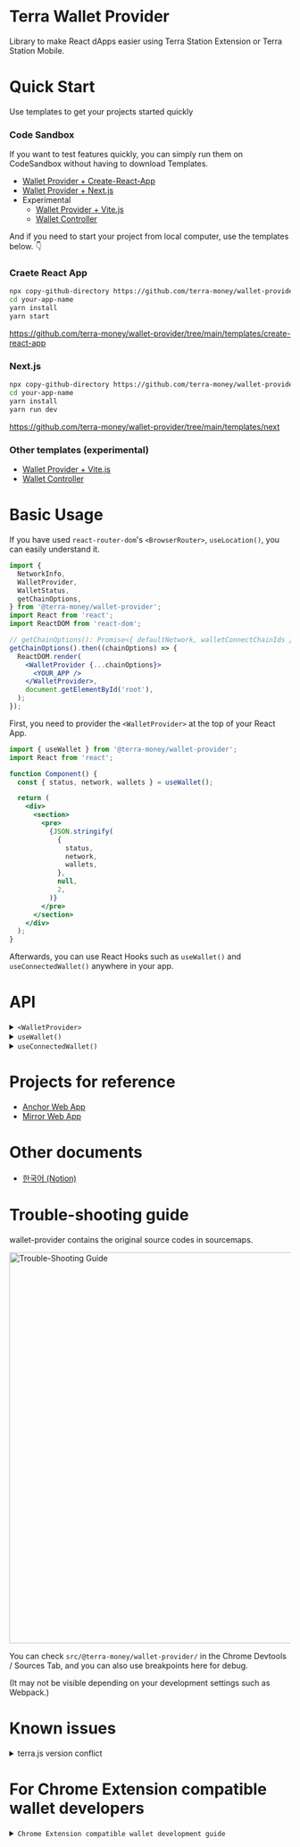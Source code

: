 # Terra Wallet Provider

Library to make React dApps easier using Terra Station Extension or Terra Station Mobile.

# Quick Start

Use templates to get your projects started quickly

### Code Sandbox

If you want to test features quickly, you can simply run them on CodeSandbox without having to download Templates.

- [Wallet Provider + Create-React-App](https://githubbox.com/terra-money/wallet-provider/tree/main/templates/create-react-app)
- [Wallet Provider + Next.js](https://githubbox.com/terra-money/wallet-provider/tree/main/templates/next)
- Experimental
  - [Wallet Provider + Vite.js](https://githubbox.com/terra-money/wallet-provider/tree/main/templates/vite)
  - [Wallet Controller](https://githubbox.com/terra-money/wallet-provider/tree/main/templates/wallet-controller)

And if you need to start your project from local computer, use the templates below. 👇

### Craete React App

```sh
npx copy-github-directory https://github.com/terra-money/wallet-provider/tree/main/templates/create-react-app your-app-name
cd your-app-name
yarn install
yarn start
```

<https://github.com/terra-money/wallet-provider/tree/main/templates/create-react-app>

### Next.js

```sh
npx copy-github-directory https://github.com/terra-money/wallet-provider/tree/main/templates/next your-app-name
cd your-app-name
yarn install
yarn run dev
```

<https://github.com/terra-money/wallet-provider/tree/main/templates/next>

### Other templates (experimental)

- [Wallet Provider + Vite.js](https://github.com/terra-money/wallet-provider/tree/main/templates/vite)
- [Wallet Controller](https://github.com/terra-money/wallet-provider/tree/main/templates/wallet-controller)

# Basic Usage

If you have used `react-router-dom`'s `<BrowserRouter>`, `useLocation()`, you can easily understand it.

```jsx
import {
  NetworkInfo,
  WalletProvider,
  WalletStatus,
  getChainOptions,
} from '@terra-money/wallet-provider';
import React from 'react';
import ReactDOM from 'react-dom';

// getChainOptions(): Promise<{ defaultNetwork, walletConnectChainIds }>
getChainOptions().then((chainOptions) => {
  ReactDOM.render(
    <WalletProvider {...chainOptions}>
      <YOUR_APP />
    </WalletProvider>,
    document.getElementById('root'),
  );
});
```

First, you need to provider the `<WalletProvider>` at the top of your React App.

```jsx
import { useWallet } from '@terra-money/wallet-provider';
import React from 'react';

function Component() {
  const { status, network, wallets } = useWallet();

  return (
    <div>
      <section>
        <pre>
          {JSON.stringify(
            {
              status,
              network,
              wallets,
            },
            null,
            2,
          )}
        </pre>
      </section>
    </div>
  );
}
```

Afterwards, you can use React Hooks such as `useWallet()` and `useConnectedWallet()` anywhere in your app.

# API

<details>

<summary><code>&lt;WalletProvider&gt;</code></summary>

```jsx
import { ReadonlyWalletSession } from '@terra-dev/readonly-wallet';
import { WalletProvider, NetworkInfo } from '@terra-money/wallet-provider';

// network information
const mainnet: NetworkInfo = {
  name: 'mainnet',
  chainID: 'columbus-4',
  lcd: 'https://lcd.terra.dev',
};

const testnet: NetworkInfo = {
  name: 'testnet',
  chainID: 'tequila-0004',
  lcd: 'https://tequila-lcd.terra.dev',
};

// WalletConnect separates chainId by number.
// Currently TerraStation Mobile uses 0 as Testnet, 1 as Mainnet.
const walletConnectChainIds: Record<number, NetworkInfo> = {
  0: testnet,
  1: mainnet,
};

// Optional
// If you need to modify the modal, such as changing the design, you can put it in,
// and if you don't put the value in, there is a default modal.
async function createReadonlyWalletSession(): Promise<ReadonlyWalletSession> {
  const terraAddress = prompt('YOUR TERRA ADDRESS');
  return {
    network: mainnet,
    terraAddress,
  };
}

// Optional
// WalletConnect Client option.
const connectorOpts: IWalletConnectOptions | undefined = undefined;
const pushServerOpts: IPushServerOptions | undefined = undefined;

// Optional
// Time to wait for the Chrome Extension window.isTerraExtensionAvailable.
// If not entered, wait for default 1000 * 3 miliseconds.
// If you reduce excessively, Session recovery of Chrome Extension may fail.
const waitingChromeExtensionInstallCheck: number | undefined = undefined;

ReactDOM.render(
  <WalletProvider
    defaultNetwork={mainnet}
    walletConnectChainIds={walletConnectChainIds}
    createReadonlyWalletSession={createReadonlyWalletSession}
    connectorOpts={connectorOpts}
    pushServerOpts={pushServerOpts}
    waitingChromeExtensionInstallCheck={waitingChromeExtensionInstallCheck}
  >
    <YOUR_APP />
  </WalletProvider>,
  document.getElementById('root'),
);
```

</details>

<details>

<summary><code>useWallet()</code></summary>

This is a React Hook that can receive all the information. (Other hooks are functions for the convenience of Wrapping
this `useWallet()`)

```jsx
import { useWallet } from '@terra-money/wallet-provider';

const {
  // Can receive the Connect Types available in the user's current Browser environment.
  //
  // It's basically [ConnectType.WALLETCONNECT, READONLY].
  //
  // If Chrome Extension is installed,
  // it will be [ConnectType.CHROME_EXTENSION, ConnectType.WALLETCONNECT, ConnectType.READONLY].
  //
  // Available when configuring a UI that determines which Connect Type to connect to.
  availableConnectTypes,

  // Can receive the Connect Types that are currently available for installation.
  //
  // If the Browser is Desktop Chrome and does not have Chrome Extension installed,
  // it becomes [ConnectType.CHROME_EXTENSION]
  //
  // Other cases
  // it becomes an Empty Array.
  availableInstallTypes,

  // Can receive the current status of the Client
  //
  // WalletStatus.INITIALIZING | WalletStatus.WALLET_NOT_CONNECTED | WalletStatus.WALLET_CONNECTED
  // A value of one of the three will come in.
  //
  // INITIALIZING = Session initialization and extension installation verification are in progress (please indicate Loading).
  // WALLET_CONNECTED = This means that there is a Wallet connected (Show the UI and Disconnect Button to view Wallet information).
  // WALLET_NOT_CONNECTED = This means there are no connected Wallets (Mark Connect Button).
  status,

  // Receive information from the currently selected network
  // Gets in the same form as { name: 'mainnet', chainID: 'columnbus-4', lcd }
  network,

  // Can receive information from linked Wallet
  //
  // [{ connectType: WALLETCONNECT, terraAddress: 'XXXXXXXXX' }]
  // It comes in the same form as.
  //
  // In subsequent updates, it is arranged to implement a structure that connects multiple wallets simultaneously.
  // No wallet connected for empty array [] at this time (status = WALLET_NOT_CONNECTED)
  // Connected if 1 data exists as shown in [{}] (status = WALLET_CONNECTED)
  wallets,

  // Connect to Wallet
  //
  // connect(ConnectType.WALLETCONNECT)
  // connect(ConnectType.CHROME_EXTENSION)
  // connect(ConnectType.READONLY)
  //
  // If called above, progress will be made according to each connection.
  //
  // Use only the ConnectType given in { availableConnectType }
  connect,

  // Install the Extension required for Wallet connection
  //
  // Currently, only ConnectType.CHROME_EXTENSION is supported.
  // When install(ConnectType.CHROME_EXTENSION) is run, the Chrome Extension Store appears.
  //
  // Use only the ConnectType given in { availableInstallType }
  install,

  // Disconnect Wallet
  disconnect,

  // Features for ChromeExtension.
  //
  // Currently, ChromeExtension does not notify you of changes to Network / Wallet through WebApp.
  // You can use it when you want to update the changed information.
  recheckStatus,

  // Used to send Tx
  //
  // It has an interface like this
  // post(CreateTxOptions): Promise<TxResult>
  //
  // CreateTxOptions is the terra.js's CreateTxOptions Type
  //
  // TxResult is the type below.
  // interface TxResult extends CreateTxOptions {
  //   result: { height: number, raw_log: string, txhash: string },
  //   success: boolean
  // }
  post,
} = useWallet();
```

</details>

<details>

<summary><code>useConnectedWallet()</code></summary>

```jsx
import { useConnectedWallet } from '@terra-money/wallet-provider'

function Component() {
  const connectedWallet = useConnectedWallet()

  const postTx = useCallback(async () => {
    if (!connectedWallet) return

    console.log('walletAddress is', connectedWallet.walletAddress)
    console.log('network is', connectedWallet.network)
    console.log('connectType is', connectedWallet.connectType)

    const result = await connectedWallet.post({...})
  }, [])

  return (
    <button disabled={!connectedWallet || !connectedWallet.availablePost} onClick={() => postTx}>
      Post Tx
    </button>
  )
}
```

</details>

# Projects for reference

- [Anchor Web App](https://github.com/Anchor-Protocol/anchor-web-app/blob/master/base/src/base/AppProviders.tsx#L154)
- [Mirror Web App](https://github.com/Mirror-Protocol/terra-web-app/blob/master/src/layouts/WalletConnectProvider.tsx#L12)

# Other documents

- [한국어 (Notion)](https://www.notion.so/terramoneyteam/terra-money-wallet-provider-0-14-0-49a62205608c4e0085e1c8f5361ccc46)

# Trouble-shooting guide

wallet-provider contains the original source codes in sourcemaps.

<img src="https://raw.githubusercontent.com/terra-money/wallet-provider/main/readme-assets/trouble-shooting-guide.png" width="700" style="max-width: 100%" alt="Trouble-Shooting Guide" />

You can check `src/@terra-money/wallet-provider/` in the Chrome Devtools / Sources Tab, and you can also use breakpoints
here for debug.

(It may not be visible depending on your development settings such as Webpack.)

# Known issues

<details>

<summary>terra.js version conflict</summary>

Dependence on `terra.js` is set to `^1.8.0 || ^2.0.0`

If your dependencies are like this,

```json
{
  "dependencies": {
    "@terra-money/terra.js": "^1.8.9",
    "@terra-money/wallet-provider": "^2.0.0"
  }
}
```

For `npm`, the `terra.js` of `~/node_modules` tree will all be `1.8.9` or higher.

However, if `yarn` is used, there is a problem that both `^1.8.0` and `^2.0.0` are installed (probably there is a
problem that cannot handle the `||`).

If `yarn` is used (including both classic and berry)

```json
{
  "dependencies": {
    "@terra-money/terra.js": "^1.8.9",
    "@terra-money/wallet-provider": "^2.0.0"
  },
  "resolutions": {
    "@terra-money/terra.js": "1.8.9"
  }
}
```

If you set `resolution` as above, all `terra.js` will be `^1.8.0`.

</details>

# For Chrome Extension compatible wallet developers

<details>

<summary><code>Chrome Extension compatible wallet development guide</code></summary>

### 1. Create dApp for test

There is the `dangerously__chromeExtensionCompatibleBrowserCheck` option to allow you to create a test environment for
wallet development.

By declaring the `dangerously__chromeExtensionCompatibleBrowserCheck`, you can make your wallet recognized as the chrome
extension.

```jsx
<WalletProvider
  dangerously__chromeExtensionCompatibleBrowserCheck={(userAgent) =>
    /YourWallet/.test(userAgent)
  }
>
  ...
</WalletProvider>
```

### 2. Register your wallet as default allow

If your wallet has been developed,

Please send me your wallet App link (Testlight version is OK)

And send me Pull Request by modifying `DEFAULT_CHROME_EXTENSION_COMPATIBLE_BROWSER_CHECK` in
the `packages/src/@terra-money/wallet-provider/env.ts` file. (or just make an issue is OK)

```diff
export const DEFAULT_CHROME_EXTENSION_COMPATIBLE_BROWSER_CHECK = (userAgent: string) => {
-  return /MathWallet\//.test(userAgent);
+  return /MathWallet\//.test(userAgent) || /YourWallet/.test(userAgent);
}
```

</details>
